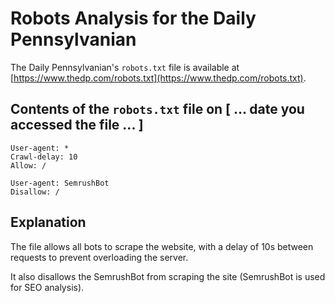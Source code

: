 # Robots Analysis for the Daily Pennsylvanian

The Daily Pennsylvanian's `robots.txt` file is available at
[https://www.thedp.com/robots.txt](https://www.thedp.com/robots.txt).

## Contents of the `robots.txt` file on [ ... date you accessed the file ... ]

```
User-agent: *
Crawl-delay: 10
Allow: /

User-agent: SemrushBot
Disallow: /
```

## Explanation

The file allows all bots to scrape the website, with a delay of 10s between requests to prevent overloading the server.

It also disallows the SemrushBot from scraping the site (SemrushBot is used for SEO analysis).
